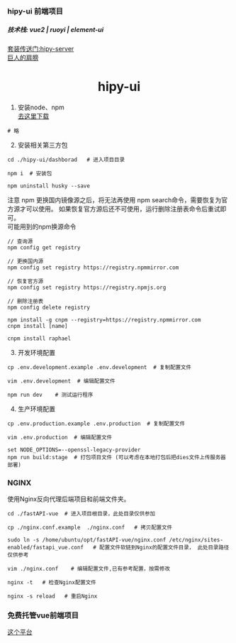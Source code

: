 ### hipy-ui 前端项目

##### 技术栈:  vue2 | ruoyi | element-ui

[套装传送门:hipy-server](https://github.com/hjdhnx/hipy-server/)  
[巨人的肩膀](https://github.com/JohnDoe1996/fastAPI-vue)

# <center> hipy-ui </center>

1. 安装node、npm  
   [去这里下载](https://registry.npmmirror.com/binary.html?path=node/v16.19.1/)

```shell
# 略
```

2. 安装相关第三方包

```shell
cd ./hipy-ui/dashborad   # 进入项目目录

npm i  # 安装包

npm uninstall husky --save
```

注意 npm 更换国内镜像源之后，将无法再使用 npm search命令，需要恢复为官方源才可以使用。 如果恢复官方源后还不可使用，运行删除注册表命令后重试即可。  
可能用到的npm换源命令

```shell
// 查询源
npm config get registry

// 更换国内源
npm config set registry https://registry.npmmirror.com

// 恢复官方源
npm config set registry https://registry.npmjs.org

// 删除注册表
npm config delete registry

npm install -g cnpm --registry=https://registry.npmmirror.com
cnpm install [name]

cnpm install raphael
```

3. 开发环境配置

```shell
cp .env.development.example .env.development  # 复制配置文件

vim .env.development  # 编辑配置文件

npm run dev    # 测试运行程序 
```

4. 生产环境配置

```shell
cp .env.production.example .env.production  # 复制配置文件

vim .env.production  # 编辑配置文件

set NODE_OPTIONS=--openssl-legacy-provider
npm run build:stage  # 打包项目文件 (可以考虑在本地打包后把dies文件上传服务器部署)
```

### NGINX

使用Nginx反向代理后端项目和前端文件夹。

```shell
cd ./fastAPI-vue  # 进入项目根目录，此处目录仅供参加

cp ./nginx.conf.example  ./nginx.conf   # 拷贝配置文件

sudo ln -s /home/ubuntu/opt/fastAPI-vue/nginx.conf /etc/nginx/sites-enabled/fastapi_vue.conf   # 配置文件软链到Nginx的配置文件目录， 此处目录路径仅供参考

vim ./nginx.conf    # 编辑配置文件,已有参考配置，按需修改

nginx -t   # 检查Nginx配置文件 

nginx -s reload   # 重启Nginx
```

### 免费托管vue前端项目

[这个平台](https://vercel.com/)
